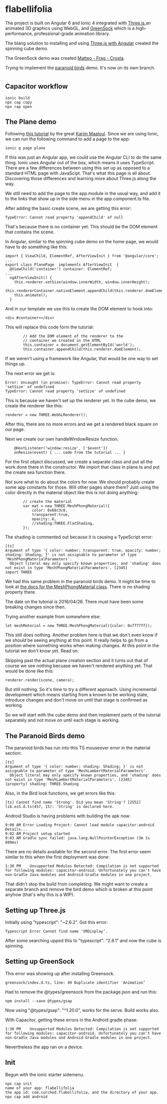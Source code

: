 # flabellifolia

The project is built on Angular 6 and Ionic 4 integrated with [Three.js](https://threejs.org/),an animated 3D graphics using WebGL, and [GreenSock](https://greensock.com/) which is a high-performance, professional-grade animation library.

The blang solution to installing and using [Three.js with Angular](https://stackoverflow.com/questions/40273300/angular-cli-threejs) created the spinning cube demo.

The GreenSock demo was created [Matteo - Frag - Crosta](https://medium.com/@mr.frag85/using-gsap-with-angular-6-project-it-works-on-prod-too-9ac036f21487).

Trying to implement the [paranoid birds](https://codepen.io/Yakudoo/pen/LVyJXw) demo. It's now on its own branch.

#

## Capacitor workflow
```
ionic build
npx cap copy
npx cap open
```

## The Plane demo

Following [this tutorial](https://tympanus.net/codrops/2016/04/26/the-aviator-animating-basic-3d-scene-threejs/) by the great [Karim Maaloul](https://codepen.io/Yakudoo/).  Since we are using Ionic, we can run the following command to add a page to the app:
```
ionic g page plane
```

If this was just an Angular app, we could use the Angular CLI to do the same thing.  Ionic uses Angular out of the box, which means it uses TypeScript.  There are a few differences between using this set up as opposed to a standard HTML page with JavaScipt.  That's what this page is all about.  Discovering those differences and learning more about Three.js along the way.

We still need to add the page to the app.module in the usual way, and add it to the links that show up in the side menu in the app.component.ts file.

After adding the basic create scene, we are getting this error:
```
TypeError: Cannot read property 'appendChild' of null
```

That's because there is no container yet.  This should be the DOM element that contains the scene.

In Angular, similar to the spinning cube demo on the home page, we would have to do something like this:
```
import { ViewChild, ElementRef, AfterViewInit } from '@angular/core';
...
export class PlanePage  implements AfterViewInit  {
  @ViewChild('container') container: ElementRef;
...
  ngAfterViewInit() {
    this.renderer.setSize(window.innerWidth, window.innerHeight);
    this.rendererContainer.nativeElement.appendChild(this.renderer.domElement);
    this.animate();
  }
```

And in our template we use this to create the DOM element to hook into:
```
<div #container></div>
```

This will replace this code form the tutorial:
```
		// Add the DOM element of the renderer to the 
		// container we created in the HTML
		this.container = document.getElementById('world');
		this.container.appendChild(this.renderer.domElement);
```

If we weren't using a framework like Angular, that would be one way to set things up.

The next error we get is:
```
Error: Uncaught (in promise): TypeError: Cannot read property 'setSize' of undefined
TypeError: Cannot read property 'setSize' of undefined
```

This is because we haven't set up the renderer yet.  In the cube demo, we create the renderer like this:
```
renderer = new THREE.WebGLRenderer();
```

After this, there are no more errors and we get a rendered black square on our page.

Next we create our own handleWindowResize function.
```
	@HostListener('window:resize', ['$event'])
	onResize(event) { ... code from the tutorial ... }
```

For the first object discussed, we create a separate class and put all the work done there in the constructor.  We import that class in plane.ts and put the create sea function there.

Not sure what to do about the colors for now.  We should probably create some app constants for those.  Will other pages share them?  Just using the color directly in the material object like this is not doing anything:
```
        // create the material 
        var mat = new THREE.MeshPhongMaterial({
            color: 0x68c3c0,
            transparent:true,
            opacity:.6,
            //shading:THREE.FlatShading,
        });
```

The shading is commented out because it is causing a TypeScript error:
```
[ts]
Argument of type '{ color: number; transparent: true; opacity: number; shading: Shading; }' is not assignable to parameter of type 'MeshPhongMaterialParameters'.
  Object literal may only specify known properties, and 'shading' does not exist in type 'MeshPhongMaterialParameters'. [2345]
import THREE
```

We had this same problem in the paranoid birds demo.  It might be time to look at [the docs for the MeshPhongMaterial class](https://threejs.org/docs/#api/en/materials/MeshPhongMaterial).  There is no shading property there.

The date on the tutorial is 2016/04/26.  There must have been some breaking changes since then.

Trying another example from somewhere else:
```
let meshMaterial = new THREE.MeshPhongMaterial({color: 0x7777ff});
```

This still does nothing.  Another problem here is that we don't even know if we *should* be seeing anything at this point.  It really helps to go from a position where something works when making changes.  At this point in the tutorial we don't know yet.  Read on.

Skipping past the actual plane creation section and it turns out that of course we see nothing becuase we haven't rendered anything yet.  That would be done like this:
```
renderer.render(scene, camera);
```

But still nothing.  So it's time to try a different approach.  Using incremental development which means starting from a known to be working state, introduce changes and don't move on until that stage is confirmed as working.

So we will start with the cube demo and then implement parts of the tutorial separately and not move on until each stage is working.



## The Paranoid Birds demo

The paranoid birds has run into this TS mouseover error in the material section:
```
[ts]
Argument of type '{ color: number; shading: Shading; }' is not assignable to parameter of type 'MeshLambertMaterialParameters'.
  Object literal may only specify known properties, and 'shading' does not exist in type 'MeshLambertMaterialParameters'. [2345]
(property) shading: THREE.Shading
```

Also, in the Bird look functions, we get errors like this:
```
[ts] Cannot find name 'Strong'. Did you mean 'String'? [2552]
lib.es5.d.ts(457, 15): 'String' is declared here.
```

Android Studio is having problems with building the apk now:
```
9:00 AM	Error Loading Project: Cannot load module capacitor-android Details...
9:02 AM	Project setup started
9:03 AM	Gradle sync failed: java.lang.NullPointerException (3m 1s 889ms)
```

There are no details available for the second error.  The first error seem similar to this when the first deployment was done:
```
1:30 PM    Unsupported Modules Detected: Compilation is not supported for following modules: capacitor-android. Unfortunately you can't have non-Gradle Java modules and Android-Gradle modules in one project.
```

That didn't stop the build from completing.  We might want to create a separate branch and remove the bird demo which is broken at this point anyhow (that's why this is a WIP).


## Setting up Three.js

Initially using "typescript": "~2.6.2”.
Got this error:
```
Typescript Error Cannot find name 'VRDisplay’.
```

After some searching upped this to "typescript": “2.8.1” and now the cube is spinning.


## Setting up GreenSock


This error was showing up after installing Greensock.
```
greensock/index.d.ts, line: 49 Duplicate identifier 'Animation’
```

Had to remove the @types/greensock from the package.json and run this:
```
npm install --save @types/gsap
```

Now using "@types/gsap": "^1.20.0”, works for the serve.  Build works also.

With Capacitor, getting these errors in the Android gradle phase:
```
1:30 PM    Unsupported Modules Detected: Compilation is not supported for following modules: capacitor-android. Unfortunately you can't have non-Gradle Java modules and Android-Gradle modules in one project.
```

Nevertheless the app ran on a device.


## Init

Begun with the ionic starter sidemenu.
```
npx cap init
name of your app: flabellifolia
the app id: com.curchod.flabellifolia, and the directory of your app.
npx cap add android
```
